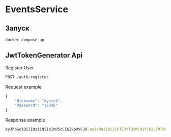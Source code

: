 # EventsService

## Запуск

```
docker compose up
```

## JwtTokenGenerator Api

Register User

```js
POST /auth/register
```

Request example

```js
{
    "Nickname": "mynick",
    "Password": "12345"
}
```

Response example

```js
eyJhbGciOiJIUzI1NiIsInR5cCI6IkpXVCJ9.eyJzdWIiOiJiOTE3YTQxMS01Yjk2LTRlMzgtODVkYS05ZmUxNjkyN2UzYzEiLCJ1bmlxdWVfbmFtZSI6InNkamZrbCIsImp0aSI6ImQyNTBmYmExLTZlZGItNGE3OS1iYjRjLTUyZGRhOTI1MjM4ZSIsImV4cCI6MTY3OTAzNzMzNywiaXNzIjoiSXNzdWVyIiwiYXVkIjoiQXVkaWVuY2UifQ.740R3550HSAP1hXVvunnuH9RamsnxCWASa4FCfsdMEw
```
